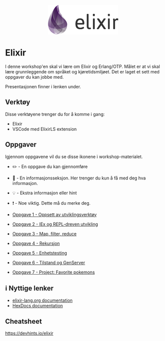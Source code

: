 <p align="center">
  <img src="./img/elixir_logo.png">
</p>


# Elixir

I denne workshop'en skal vi lære om Elixir og Erlang/OTP. Målet er at vi skal lære grunnleggende om språket og kjøretidsmiljøet. Det er laget et sett med oppgaver du kan jobbe med.

 Presentasjonen finner i lenken under.

## Verktøy

Disse verktøyene trenger du for å komme i gang:

* Elixir
* VSCode med ElixirLS extension

## Oppgaver

Igjennom oppgavene vil du se disse ikonene i workshop-materialet. 

- :pencil2: - En oppgave du kan gjennomføre
- :book: - En informasjonsseksjon. Her trenger du kun å få med deg hva informasjon.
- :bulb: - Ekstra informasjon eller hint
- :exclamation: - Noe viktig. Dette må du merke deg.

- [Oppgave 1 - Oppsett av utviklingsverktøy](./oppgave1.md)
- [Oppgave 2 - IEx og REPL-dreven utvikling](./oppgave2.md)
- [Oppgave 3 - Map, filter, reduce](./oppgave4.md)
- [Oppgave 4 - Rekursjon](./oppgave5.md)
- [Oppgave 5 - Enhetstesting](./oppgave6.md)
- [Oppgave 6 - Tilstand og GenServer](./oppgave7.md)
- [Oppgave 7 - Project: Favorite pokemons](./oppgave8.md)

## :information_source: Nyttige lenker
- [elixir-lang.org documentation](https://elixir-lang.org/getting-started/introduction.html)
- [HexDocs documentation](https://hexdocs.pm/elixir/Kernel.html)

## Cheatsheet
https://devhints.io/elixir